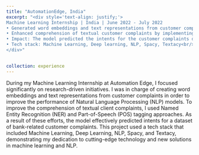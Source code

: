 ```yaml
---
title: "AutomationEdge, India"
excerpt: "<div style='text-align: justify;'>
Machine Learning Internship | India | June 2022 - July 2022
• Generated word embeddings and text representations from customer complaints to enhance the NLP models’ performance. <br/>
• Enhanced comprehension of textual customer complaints by implementing NER and POS tagging methods.<br/>
• Impact: The model predicted the intents for the customer complaints dataset of banks.<br/>
• Tech stack: Machine Learning, Deep learning, NLP, Spacy, Textacy<br/>
</div>"

   
collection: experience
---
```


During my Machine Learning Internship at Automation Edge, I focused significantly on research-driven initiatives. I was in charge of creating word embeddings and text representations from customer complaints in order to improve the performance of Natural Language Processing (NLP) models. To improve the comprehension of textual client complaints, I used Named Entity Recognition (NER) and Part-of-Speech (POS) tagging approaches. As a result of these efforts, the model effectively predicted intents for a dataset of bank-related customer complaints. This project used a tech stack that included Machine Learning, Deep Learning, NLP, Spacy, and Textacy, demonstrating my dedication to cutting-edge technology and new solutions in machine learning and NLP.
